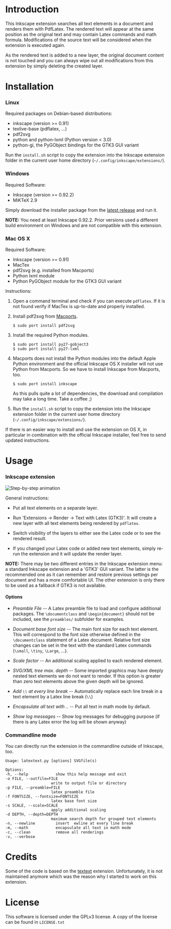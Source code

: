 # Introduction

This Inkscape extension searches all text elements in a document and renders
them with PdfLatex. The rendered text will appear at the same position as the
original text and may contain Latex commands and math formula. Modifications
of the source text will be considered when the extension is executed again.

As the rendered text is added to a new layer, the original document content
is not touched and you can always wipe out all modifications from this extension
by simply deleting the created layer.

# Installation

### Linux

Required packages on Debian-based distributions:

  * inkscape (version >= 0.91)
  * texlive-base (pdflatex, ...)
  * pdf2svg
  * python and python-lxml (Python version < 3.0)
  * python-gi, the PyGObject bindings for the GTK3 GUI variant

Run the `install.sh` script to copy the extension into the Inkscape extension
folder in the current user home directory (`~/.config/inkscape/extensions/`).

### Windows

Required Software:

   * Inkscape (version >= 0.92.2)
   * MiKTeX 2.9

Simply download the installer package from the
[latest release](https://github.com/seebk/LaTeXText/releases) and run it.

__NOTE:__ You need at least Inkscape 0.92.2. Prior versions used a different
build environment on Windows and are not compatible with this extension.

### Mac OS X

Required Software:

   * Inkscape (version >= 0.91)
   * MacTex
   * pdf2svg (e.g. installed from Macports)
   * Python lxml module
   * Python PyGObject module for the GTK3 GUI variant

Instructions:

  1. Open a command terminal and check if you can execute `pdflatex`. If it is not
  found verify if MacTex is up-to-date and properly installed.

  2. Install pdf2svg from [Macports](https://www.macports.org/).

         $ sudo port install pdf2svg

  3. Install the required Python modules.

         $ sudo port install py27-gobject3
         $ sudo port install py27-lxml

  4. Macports does not install the Python modules into the default Apple Python
     environment and the official Inkscape OS X installer will not use Python from
     Macports. So we have to install Inkscape from Macports, too.

         $ sudo port install inkscape

     As this pulls quite a lot of dependencies, the download and compilation may
     take a long time. Take a coffee ;)

  5. Run the `install.sh` script to copy the extension into the Inkscape extension
  folder in the current user home directory (`~/.config/inkscape/extensions/`).

If there is an easier way to install and use the extension on OS X, in particular
in combination with the official Inkscape installer, feel free to send updated
instructions.


# Usage

### Inkscape extension

![Step-by-step animation](https://media.giphy.com/media/3ov9jG1BQAWY9LAOHu/source.gif)

General instructions:

  * Put all text elements on a separate layer.

  * Run 'Extensions -> Render -> Text with Latex (GTK3)'. It will create a new
  layer with all text elements being rendered by `pdflatex`.

  * Switch visibility of the layers to either see the Latex code or to see the
  rendered result.

  * If you changed your Latex code or added new text elements, simply re-run
  the extension and it will update the render layer.

__NOTE:__ There may be two different entries in the Inkscape extension menu: a standard
Inkscape extension and a 'GTK3' GUI variant. The latter is the recommended one
as it can remember and restore previous settings per document and has a more
comfortable UI. The other extension is only there to be used as a fallback if
GTK3 is not available.

#### Options ####

  * _Preamble File_ -- A Latex preamble file to load and configure additional
    packages. The `\documentclass` and `\begin{document}` should not be included,
    see the `preambles/` subfolder for examples.

  * _Document base font size_ -- The main font size for each text element. This
    will correspond to the font size otherwise defined in the `\documentclass`
    statement of a Latex document. Relative font size changes can be set in the
    text with the standard Latex commands (`\small`, `\tiny`, `\Large`, ...).

  * _Scale factor_ -- An additional scaling applied to each rendered element.

  * _SVG/XML tree max. depth_ -- Some imported graphics may have deeply nested
    text elements we do not want to render. If this option is greater than zero
    text elements above the given depth will be ignored.

  * _Add `\\` at every line break_ -- Automatically replace each line break in a
    text element by a Latex line break (`\\`)

  * _Encapsulate all text with $..$_ -- Put all text in math mode by default.

  * _Show log messages_ -- Show log messages for debugging purpose (if there is
    any Latex error the log will be shown anyway)


### Commandline mode

You can directly run the extension in the commandline outside of Inkscape, too.

    Usage: latextext.py [options] SVGfile(s)

    Options:
    -h, --help            show this help message and exit
    -o FILE, --outfile=FILE
                        write to output file or directory
    -p FILE, --preamble=FILE
                        latex preamble file
    -f FONTSIZE, --fontsize=FONTSIZE
                        latex base font size
    -s SCALE, --scale=SCALE
                        apply additional scaling
    -d DEPTH, --depth=DEPTH
                        maximum search depth for grouped text elements
    -n, --newline         insert  ewline at every line break
    -m, --math            encapsulate all text in math mode
    -c, --clean           remove all renderings
    -v, --verbose      


# Credits

Some of the code is based on the [textext](https://pav.iki.fi/software/textext/)
extension. Unfortunately, it is not maintained anymore which was the reason why
I started to work on this extension.

# License

This software is licensed under the GPLv3 license. A copy of the license can
be found in `LICENSE.txt`
